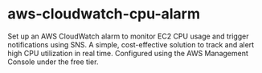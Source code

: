 # aws-cloudwatch-cpu-alarm
Set up an AWS CloudWatch alarm to monitor EC2 CPU usage and trigger notifications using SNS. A simple, cost-effective solution to track and alert high CPU utilization in real time. Configured using the AWS Management Console under the free tier.
